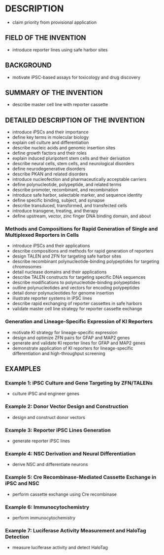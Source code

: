 # DESCRIPTION

- claim priority from provisional application

## FIELD OF THE INVENTION

- introduce reporter lines using safe harbor sites

## BACKGROUND

- motivate iPSC-based assays for toxicology and drug discovery

## SUMMARY OF THE INVENTION

- describe master cell line with reporter cassette

## DETAILED DESCRIPTION OF THE INVENTION

- introduce iPSCs and their importance
- define key terms in molecular biology
- explain cell culture and differentiation
- describe nucleic acids and genomic insertion sites
- define growth factors and their roles
- explain induced pluripotent stem cells and their derivation
- describe neural cells, stem cells, and neurological disorders
- define neurodegenerative disorders
- describe PKAN and related disorders
- introduce nucleofection and pharmaceutically acceptable carriers
- define polynucleotide, polypeptide, and related terms
- describe promoter, recombinant, and recombination
- introduce safe harbor, selectable marker, and sequence identity
- define specific binding, subject, and synapse
- describe transduced, transformed, and transfected cells
- introduce transgene, treating, and therapy
- define upstream, vector, zinc finger DNA binding domain, and about

### Methods and Compositions for Rapid Generation of Single and Multiplexed Reporters in Cells

- introduce iPSCs and their applications
- describe compositions and methods for rapid generation of reporters
- design TALEN and ZFN for targeting safe harbor sites
- describe recombinant polynucleotide-binding polypeptides for targeting chromosomes
- detail nuclease domains and their applications
- describe TALEN constructs for targeting specific DNA sequences
- describe modifications to polynucleotide-binding polypeptides
- outline polynucleotides and vectors for encoding polypeptides
- detail donor polynucleotides for genome insertion
- illustrate reporter systems in iPSC lines
- describe rapid exchanging of reporter cassettes in safe harbors
- validate master cell line strategy for reporter cassette exchange

### Generation and Lineage-Specific Expression of KI Reporters

- motivate KI strategy for lineage-specific expression
- design and optimize ZFN pairs for GFAP and MAP2 genes
- generate and validate KI reporter lines for GFAP and MAP2 genes
- demonstrate application of KI reporters for lineage-specific differentiation and high-throughput screening

## EXAMPLES

### Example 1: iPSC Culture and Gene Targeting by ZFN/TALENs

- culture iPSC and engineer genes

### Example 2: Donor Vector Design and Construction

- design and construct donor vectors

### Example 3: Reporter iPSC Lines Generation

- generate reporter iPSC lines

### Example 4: NSC Derivation and Neural Differentiation

- derive NSC and differentiate neurons

### Example 5: Cre Recombinase-Mediated Cassette Exchange in iPSC and NSC

- perform cassette exchange using Cre recombinase

### Example 6: Immunocytochemistry

- perform immunocytochemistry

### Example 7: Luciferase Activity Measurement and HaloTag Detection

- measure luciferase activity and detect HaloTag

